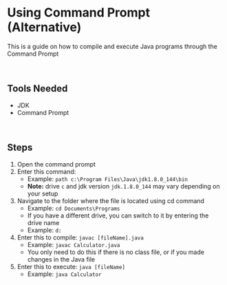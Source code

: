 # Using Command Prompt (Alternative)

This is a guide on how to compile and execute Java programs through the Command Prompt

<br>

## Tools Needed

- JDK
- Command Prompt

<br>

## Steps

1. Open the command prompt
2. Enter this command:
    - Example: `path c:\Program Files\Java\jdk1.8.0_144\bin`
    - **Note:** drive `c` and jdk version `jdk.1.8.0_144` may vary depending on your setup
3. Navigate to the folder where the file is located using cd command
    - Example: `cd Documents\Programs`
    - If you have a different drive, you can switch to it by entering the drive name
    - Example: `d:`
4. Enter this to compile: `javac [fileName].java`
    - Example: `javac Calculator.java`
    - You only need to do this if there is no class file, or if you made changes in the Java file
5. Enter this to execute: `java [fileName]`
    - Example: `java Calculator`
